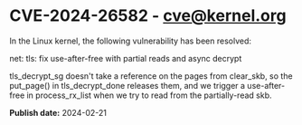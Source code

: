 # CVE-2024-26582 - cve@kernel.org

In the Linux kernel, the following vulnerability has been resolved:

net: tls: fix use-after-free with partial reads and async decrypt

tls_decrypt_sg doesn't take a reference on the pages from clear_skb,
so the put_page() in tls_decrypt_done releases them, and we trigger
a use-after-free in process_rx_list when we try to read from the
partially-read skb.

**Publish date:** 2024-02-21

